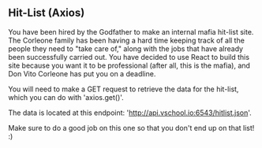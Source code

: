 Hit-List (Axios)
----------------
You have been hired by the Godfather to make an internal mafia hit-list site. The Corleone family has been having a hard time keeping track of all the people they need to "take care of," along with the jobs that have already been successfully carried out. You have decided to use React to build this site because you want it to be professional (after all, this is the mafia), and Don Vito Corleone has put you on a deadline.

You will need to make a GET request to retrieve the data for the hit-list, which you can do with 'axios.get()'.

The data is located at this endpoint: 'http://api.vschool.io:6543/hitlist.json'.

Make sure to do a good job on this one so that you don't end up on that list! :)